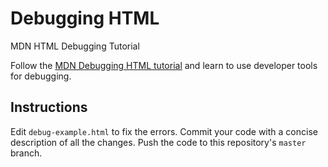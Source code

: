 # Debugging HTML
MDN HTML Debugging Tutorial

Follow the [MDN Debugging HTML tutorial](https://developer.mozilla.org/en-US/docs/Learn/HTML/Introduction_to_HTML/Debugging_HTML) and learn to
use developer tools for debugging.

## Instructions
Edit `debug-example.html` to fix the errors. Commit your code with a concise description of all the changes. Push the code to this repository's `master` branch.